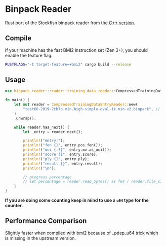 # Binpack Reader

Rust port of the Stockfish binpack reader from the [C++ version](https://github.com/official-stockfish/Stockfish/blob/tools/src/extra/nnue_data_binpack_format.h).

## Compile

If your machine has the fast BMI2 instruction set (Zen 3+), you should enable the feature flag.

```bash
RUSTFLAGS="-C target-feature=+bmi2" cargo build --release
```

## Usage

```rust
use binpack_reader::reader::training_data_reader::CompressedTrainingDataEntryReader;

fn main() {
    let mut reader = CompressedTrainingDataEntryReader::new(
        "test60-2019-2tb7p.min.high-simple-eval-1k.min-v2.binpack", // path to file
    )
    .unwrap();

    while reader.has_next() {
        let _entry = reader.next();

        println!("entry:");
        println!("fen {}", entry.pos.fen());
        println!("uci {:?}", entry.mv.as_uci());
        println!("score {}", entry.score);
        println!("ply {}", entry.ply);
        println!("result {}", entry.result);
        println!("\n");

        // progress percentage
        // let percentage = reader.read_bytes() as f64 / reader.file_size() as f64 * 100.0;
    }
}
```

__If you are doing some counting keep in mind to use a `u64` type for the counter.__

## Performance Comparison

Slightly faster when compiled with bmi2 because of _pdep_u64 trick which is missing in the upstream version.
